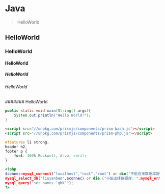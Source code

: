 # Java

> HelloWorld

## HelloWorld
### HelloWorld
#### HelloWorld
##### HelloWorld 
###### HelloWorld
####### HelloWorld

```java
public static void main(String[] args){
	System.out.println("Hello World!");
}
```
```html
<script src="//unpkg.com/prismjs/components/prism-bash.js"></script>
<script src="//unpkg.com/prismjs/components/prism-php.js"></script>
```
```css
#features li strong,
header h2,
footer p {
    font: 100% Rockwell, Arvo, serif;
}
```
```php
<?php 
$connec=mysql_connect("localhost","root","root") or die("不能连接数据库服务器： ".mysql_error()); 
mysql_select_db("liuyanben",$connec) or die ("不能选择数据库: ".mysql_error()); 
mysql_query("set names 'gbk'"); 
?>
```




